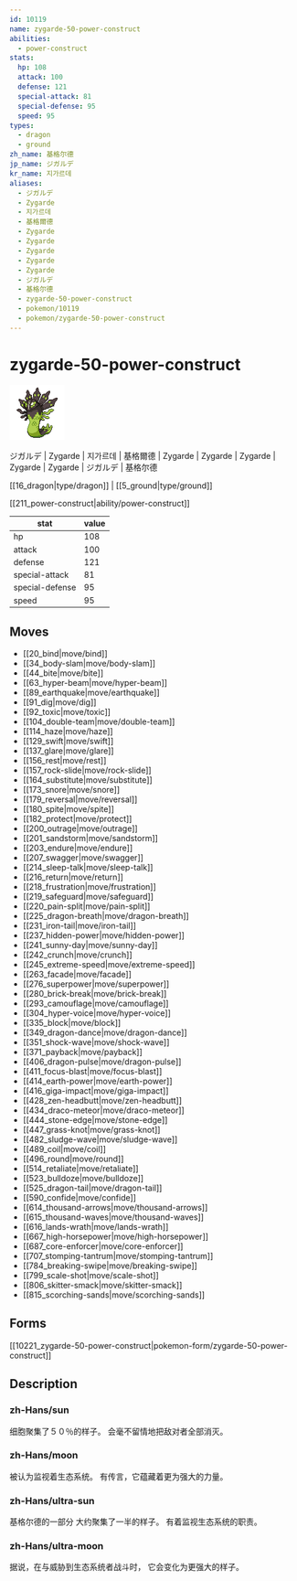 ```yaml
---
id: 10119
name: zygarde-50-power-construct
abilities:
  - power-construct
stats:
  hp: 108
  attack: 100
  defense: 121
  special-attack: 81
  special-defense: 95
  speed: 95
types:
  - dragon
  - ground
zh_name: 基格尔德
jp_name: ジガルデ
kr_name: 지가르데
aliases:
  - ジガルデ
  - Zygarde
  - 지가르데
  - 基格爾德
  - Zygarde
  - Zygarde
  - Zygarde
  - Zygarde
  - Zygarde
  - ジガルデ
  - 基格尔德
  - zygarde-50-power-construct
  - pokemon/10119
  - pokemon/zygarde-50-power-construct
---
```

# zygarde-50-power-construct

![](https://raw.githubusercontent.com/PokeAPI/sprites/master/sprites/pokemon/10119.png)

ジガルデ | Zygarde | 지가르데 | 基格爾德 | Zygarde | Zygarde | Zygarde | Zygarde | Zygarde | ジガルデ | 基格尔德

[[16_dragon|type/dragon]] | [[5_ground|type/ground]]

[[211_power-construct|ability/power-construct]]

|stat|value|
|---|---|
|hp|108|
|attack|100|
|defense|121|
|special-attack|81|
|special-defense|95|
|speed|95|


## Moves

- [[20_bind|move/bind]]
- [[34_body-slam|move/body-slam]]
- [[44_bite|move/bite]]
- [[63_hyper-beam|move/hyper-beam]]
- [[89_earthquake|move/earthquake]]
- [[91_dig|move/dig]]
- [[92_toxic|move/toxic]]
- [[104_double-team|move/double-team]]
- [[114_haze|move/haze]]
- [[129_swift|move/swift]]
- [[137_glare|move/glare]]
- [[156_rest|move/rest]]
- [[157_rock-slide|move/rock-slide]]
- [[164_substitute|move/substitute]]
- [[173_snore|move/snore]]
- [[179_reversal|move/reversal]]
- [[180_spite|move/spite]]
- [[182_protect|move/protect]]
- [[200_outrage|move/outrage]]
- [[201_sandstorm|move/sandstorm]]
- [[203_endure|move/endure]]
- [[207_swagger|move/swagger]]
- [[214_sleep-talk|move/sleep-talk]]
- [[216_return|move/return]]
- [[218_frustration|move/frustration]]
- [[219_safeguard|move/safeguard]]
- [[220_pain-split|move/pain-split]]
- [[225_dragon-breath|move/dragon-breath]]
- [[231_iron-tail|move/iron-tail]]
- [[237_hidden-power|move/hidden-power]]
- [[241_sunny-day|move/sunny-day]]
- [[242_crunch|move/crunch]]
- [[245_extreme-speed|move/extreme-speed]]
- [[263_facade|move/facade]]
- [[276_superpower|move/superpower]]
- [[280_brick-break|move/brick-break]]
- [[293_camouflage|move/camouflage]]
- [[304_hyper-voice|move/hyper-voice]]
- [[335_block|move/block]]
- [[349_dragon-dance|move/dragon-dance]]
- [[351_shock-wave|move/shock-wave]]
- [[371_payback|move/payback]]
- [[406_dragon-pulse|move/dragon-pulse]]
- [[411_focus-blast|move/focus-blast]]
- [[414_earth-power|move/earth-power]]
- [[416_giga-impact|move/giga-impact]]
- [[428_zen-headbutt|move/zen-headbutt]]
- [[434_draco-meteor|move/draco-meteor]]
- [[444_stone-edge|move/stone-edge]]
- [[447_grass-knot|move/grass-knot]]
- [[482_sludge-wave|move/sludge-wave]]
- [[489_coil|move/coil]]
- [[496_round|move/round]]
- [[514_retaliate|move/retaliate]]
- [[523_bulldoze|move/bulldoze]]
- [[525_dragon-tail|move/dragon-tail]]
- [[590_confide|move/confide]]
- [[614_thousand-arrows|move/thousand-arrows]]
- [[615_thousand-waves|move/thousand-waves]]
- [[616_lands-wrath|move/lands-wrath]]
- [[667_high-horsepower|move/high-horsepower]]
- [[687_core-enforcer|move/core-enforcer]]
- [[707_stomping-tantrum|move/stomping-tantrum]]
- [[784_breaking-swipe|move/breaking-swipe]]
- [[799_scale-shot|move/scale-shot]]
- [[806_skitter-smack|move/skitter-smack]]
- [[815_scorching-sands|move/scorching-sands]]

## Forms



[[10221_zygarde-50-power-construct|pokemon-form/zygarde-50-power-construct]]

## Description

### zh-Hans/sun

细胞聚集了５０％的样子。
会毫不留情地把敌对者全部消灭。

### zh-Hans/moon

被认为监视着生态系统。
有传言，它蕴藏着更为强大的力量。

### zh-Hans/ultra-sun

基格尔德的一部分
大约聚集了一半的样子。
有着监视生态系统的职责。

### zh-Hans/ultra-moon

据说，在与威胁到生态系统者战斗时，
它会变化为更强大的样子。

